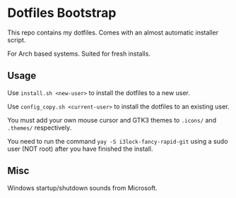 # Dotfiles Bootstrap

This repo contains my dotfiles. Comes with an almost automatic installer script.

For Arch based systems. Suited for fresh installs.

## Usage
Use `install.sh <new-user>` to install the dotfiles to a new user.

Use `config_copy.sh <current-user>` to install the dotfiles to an existing user.

You must add your own mouse cursor and GTK3 themes to `.icons/` and `.themes/` respectively.

You need to run the command `yay -S i3lock-fancy-rapid-git` using a sudo user (NOT root) after you have finished the install.

## Misc
Windows startup/shutdown sounds from Microsoft. 

